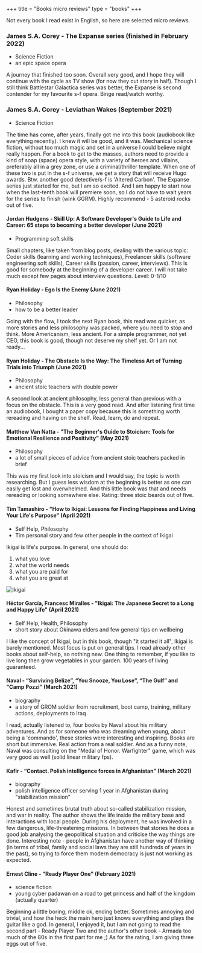 +++
title = "Books micro reviews"
type = "books"
+++

Not every book I read exist in English, so here are selected micro reviews.

### James S.A. Corey - The Expanse series (finished in February 2022)

* Science Fiction
* an epic space opera

A journey that finished too soon. Overall very good, and I hope they will continue with the cycle as TV show (for now they cut story in half). Though I still think Battlestar Galactica series was better, the Expanse is second contender for my favourite s-f opera. Binge read/watch worthy.

### James S.A. Corey - Leviathan Wakes (September 2021)

* Science Fiction 

The time has come, after years, finally got me into this book (audiobook like everything recently). I knew it will be good, and it was. Mechanical science fiction, without too much magic and set in a universe I could believe might really happen. For a book to get to the masses, authors need to provide a kind of soap (space) opera style, with a variety of heroes and villains, preferably all in a grey zone, or use a criminal/thriller template. When one of these two is put in the s-f universe, we get a story that will receive Hugo awards. Btw. another good detective/s-f is 'Altered Carbon'. The Expanse series just started for me, but I am so excited. And I am happy to start now when the last-tenth book will premiere soon, so I do not have to wait years for the series to finish (wink GGRM).
Highly recommend - 5 asteroid rocks out of five.

#### Jordan Hudgens - Skill Up: A Software Developer's Guide to Life and Career: 65 steps to becoming a better developer (June 2021)

* Programming soft skills 

Small chapters, like taken from blog posts, dealing with the various topic: Coder skills (learning and working techniques), Freelancer skills (software engineering soft skills), Career skills (passion, career, interviews). This is good for somebody at the beginning of a developer career. 
I will not take much except few pages about interview questions.
Level: 0-1/10 


#### Ryan Holiday - Ego Is the Enemy (June 2021)

* Philosophy
* how to be a better leader

Going with the flow, I took the next Ryan book, this read was quicker, as more stories and less philosophy was packed, where you need to stop and think.
More Americanism, less ancient. For a simple programmer, not yet CEO, this book is good, though not deserve my shelf yet. Or I am not ready...


#### Ryan Holiday - The Obstacle Is the Way: The Timeless Art of Turning Trials into Triumph (June 2021)

* Philosophy
* ancient stoic teachers with double power

A second look at ancient philosophy, less general than previous with a focus on the obstacle. This is a very good read.
And after listening first time an audiobook, I bought a paper copy because this is something worth rereading and having on the shelf.
Read, learn, do and repeat.

#### Matthew Van Natta - "The Beginner's Guide to Stoicism: Tools for Emotional Resilience and Positivity" (May 2021)

* Philosophy
* a lot of small pieces of advice from ancient stoic teachers packed in brief

This was my first look into stoicism and I would say, the topic is worth researching. But I guess less wisdom at the beginning is better as one can easily get lost and overwhelmed. And this little book was that and needs rereading or looking somewhere else.
Rating: three stoic beards out of five.

#### Tim Tamashiro - "How to Ikigai: Lessons for Finding Happiness and Living Your Life's Purpose" (April 2021)

* Self Help, Philosophy
* Tim personal story and few other people in the context of Ikigai

Ikigai is life's purpose. In general, one should do:
1) what you love
2) what the world needs
3) what you are paid for
4) what you are great at

![Ikigai](../img/ikigai.jpg)

#### Héctor García, Francesc Miralles - "Ikigai: The Japanese Secret to a Long and Happy Life" (April 2021)

* Self Help, Health, Philosophy
* short story about Okinawa elders and few general tips on wellbeing

I like the concept of Ikigai, but in this book, though "it started it all", Ikigai is barely mentioned. Most focus is put on general tips. I read already other books about self-help, so nothing new. One thing to remember, if you like to live long then grow vegetables in your garden. 100 years of living guaranteed.

#### Naval - “Surviving Belize”, “You Snooze, You Lose”, “The Gulf” and “Camp Pozzi” (March 2021)

* biography
* a story of GROM soldier from recruitment, boot camp, training, military actions, deployments to Iraq

I read, actually listened to, four books by Naval about his military adventures. And as for someone who was dreaming when young, about being a 'commando', these stories were interesting and inspiring. Books are short but immersive. Real action from a real soldier. And as a funny note, Naval was consulting on the "Medal of Honor. Warfighter" game, which was very good as well (solid linear military fps).

#### Kafir - “Contact. Polish intelligence forces in Afghanistan” (March 2021)

* biography
* polish intelligence officer serving 1 year in Afghanistan during "stabilization mission"

Honest and sometimes brutal truth about so-called stabilization mission, and war in reality. The author shows the life inside the military base and interactions with local people. During his deployment, he was involved in a few dangerous, life-threatening missions. In between that stories he does a good job analysing the geopolitical situation and criticise the way things are done. Interesting note - people in Afghanistan have another way of thinking (in terms of tribal, family and social laws they are still hundreds of years in the past), so trying to force them modern democracy is just not working as expected.

#### Ernest Cline - "Ready Player One" (February 2021)

* science fiction
* young cyber padawan on a road to get princess and half of the kingdom (actually quarter)

Beginning a little boring, middle ok, ending better. Sometimes annoying and trivial, and how the heck the main hero just knows everything and plays the guitar like a god.
In general, I enjoyed it, but I am not going to read the second part - Ready Player Two and the author's other book - Armada too much of the 80s in the first part for me ;)
As for the rating, I am giving three eggs out of five.


[goodreads]: https://www.goodreads.com/review/list/125472532-pawel?ref=nav_mybooks&view=covers
[lubimyczytac]: https://lubimyczytac.pl/profil/2209778/Pawe%C5%82
